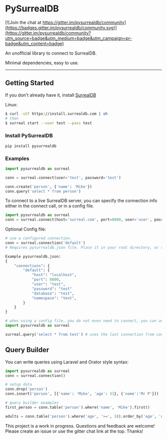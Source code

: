 # PySurrealDB

[![Join the chat at https://gitter.im/pysurrealdb/community](https://badges.gitter.im/pysurrealdb/community.svg)](https://gitter.im/pysurrealdb/community?utm_source=badge&utm_medium=badge&utm_campaign=pr-badge&utm_content=badge)

An unofficial library to connect to SurrealDB.

Minimal dependencies, easy to use.

---
## Getting Started

If you don't already have it, install [SurrealDB](https://surrealdb.com/docs/start/installation)

Linux: 
``` bash
$ curl -sSf https://install.surrealdb.com | sh
# then
$ surreal start --user test --pass test
```


### Install PySurrealDB
```
pip install pysurrealdb
```


### Examples

```python
import pysurrealdb as surreal

conn = surreal.connect(user='test', password='test')

conn.create('person', {'name': 'Mike'})
conn.query('select * from person')
```

To connect to a live SurrealDB server, you can specify the connection info either in the connect call, or in a config file.

```python
import pysurrealdb as surreal
conn = surreal.connect(host='surreal.com', port=8000, user='user', password='pass', database='db', namespace='ns')
```

Optional Config file:
```python
# use a configured connection. 
conn = surreal.connection('default')
# Requires pysurrealdb.json file. Place it in your root directory, or specify the file location with the env variable 'PYSURREALDB_CONFIG'.

Example pysurrealdb.json:
{
    "connections": {
        "default": {
            "host": "localhost",
            "port": 8000,
            "user": "test",
            "password": "test"
            "database": "test",
            "namespace": "test",
        }
    }
}

# when using a config file, you do not even need to connect, you can access most functions directly:
import pysurrealdb as surreal

surreal.query('select * from test') # uses the last connection from connect() or the default connection if connect() has not been called.
```


## Query Builder

You can write queries using Laravel and Orator style syntax:
```python
import pysurrealdb as surreal
conn = surreal.connection()

# setup data
conn.drop('person')
conn.insert('person', [{'name': 'Mike', 'age': 31}, {'name':'Mr P'}])

# query builder examples
first_person = conn.table('person').where('name', 'Mike').first()

adults = conn.table('person').where('age', '>=', 18).order_by('age', 'desc').limit(10).get()
```


This project is a work in progress. Questions and feedback are welcome! Please create an issue or use the gitter chat link at the top. Thanks!
